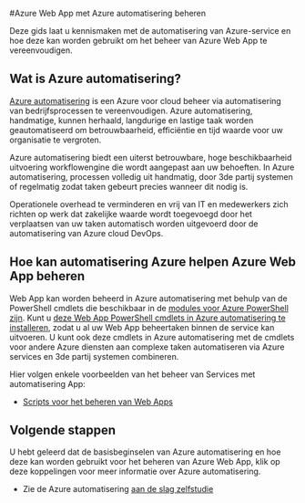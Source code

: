 <properties
    pageTitle="Azure Web App met Azure automatisering beheren | Microsoft Azure"
    description="Meer informatie over hoe de automatisering Azure service kan worden gebruikt voor het beheren van Azure Web App."
    services="app-service\web, automation"
    documentationCenter=""
    authors="mgoedtel"
    manager="jwhit"
    editor=""/>

<tags
    ms.service="app-service-web"
    ms.workload="web"
    ms.tgt_pltfrm="na"
    ms.devlang="na"
    ms.topic="article"
    ms.date="07/29/2016"
    ms.author="magoedte;csand"/>

#<a name="managing-azure-web-app-using-azure-automation"></a>Azure Web App met Azure automatisering beheren

Deze gids laat u kennismaken met de automatisering van Azure-service en hoe deze kan worden gebruikt om het beheer van Azure Web App te vereenvoudigen.

## <a name="what-is-azure-automation"></a>Wat is Azure automatisering?

[Azure automatisering](../automation/automation-intro.md) is een Azure voor cloud beheer via automatisering van bedrijfsprocessen te vereenvoudigen. Azure automatisering, handmatige, kunnen herhaald, langdurige en lastige taak worden geautomatiseerd om betrouwbaarheid, efficiëntie en tijd waarde voor uw organisatie te vergroten.

Azure automatisering biedt een uiterst betrouwbare, hoge beschikbaarheid uitvoering workflowengine die wordt aangepast aan uw behoeften. In Azure automatisering, processen volledig uit handmatig, door 3de partij systemen of regelmatig zodat taken gebeurt precies wanneer dit nodig is.

Operationele overhead te verminderen en vrij van IT en medewerkers zich richten op werk dat zakelijke waarde wordt toegevoegd door het verplaatsen van uw taken automatisch worden uitgevoerd door de automatisering van Azure cloud DevOps.


## <a name="how-can-azure-automation-help-manage-azure-web-app"></a>Hoe kan automatisering Azure helpen Azure Web App beheren

Web App kan worden beheerd in Azure automatisering met behulp van de PowerShell cmdlets die beschikbaar in de [modules voor Azure PowerShell zijn](../powershell-install-configure.md). Kunt u [deze Web App PowerShell cmdlets in Azure automatisering te installeren](https://azure.microsoft.com/blog/announcing-azure-resource-manager-support-azure-automation-runbooks/), zodat u al uw Web App beheertaken binnen de service kan uitvoeren. U kunt ook deze cmdlets in Azure automatisering met de cmdlets voor andere Azure diensten aan complexe taken automatiseren via Azure services en 3de partij systemen combineren.

Hier volgen enkele voorbeelden van het beheer van Services met automatisering App:

* [Scripts voor het beheren van Web Apps](https://azure.microsoft.com/documentation/scripts/)

## <a name="next-steps"></a>Volgende stappen

U hebt geleerd dat de basisbeginselen van Azure automatisering en hoe deze kan worden gebruikt voor het beheren van Azure Web App, klik op deze koppelingen voor meer informatie over Azure automatisering.

* Zie de Azure automatisering [aan de slag zelfstudie](../automation/automation-first-runbook-graphical.md)
